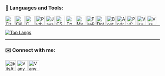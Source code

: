 ### :briefcase: Languages and Tools:

<img align="left" alt="C++" title ="C++" width="30px" src="https://img.icons8.com/color/48/000000/c-plus-plus-logo.png" />
<img align="left" alt="C#" title ="C#" width="30px" src="https://img.icons8.com/color/48/000000/c-sharp-logo-2.png" />
<img align="left" alt="C" title ="C" width="30px" src="https://img.icons8.com/color/48/000000/c-programming.png" />
<img align="left" alt="Python" title ="Python" width="30px" src="https://img.icons8.com/color/48/000000/python--v2.png" />
<img align="left" alt="Java" title ="Java" width="30px" src="https://img.icons8.com/color/48/000000/java-coffee-cup-logo--v1.png" />
<img align="left" alt="CSS" title ="CSS" width="30px" src="https://img.icons8.com/color/48/000000/css3.png" />
<img align="left" alt="Docker" title ="Docker" width="30px" src="https://img.icons8.com/color/48/000000/docker.png" />
<img align="left" alt="MySQL" title ="MySQL" width="30px" src="https://img.icons8.com/office/80/000000/mysql.png" />
<img align="left" alt="FireBase" title ="FireBase" width="30px" src="https://img.icons8.com/color/48/000000/firebase.png" />
<img align="left" alt="DotNet" title =".Net" width="30px" src="https://img.icons8.com/officel/80/000000/asp.png" />
<img align="left" alt="Bootstrap" title ="Bootstrap" width="30px" src="https://img.icons8.com/color/48/000000/bootstrap.png" />
<img align="left" alt="AndroidStudio" title ="AndroidStudio" width="30px" src="https://img.icons8.com/color/48/000000/pycharm.png" />
<img align="left" alt="PyCharm" title ="PyCharm" width="30px" src="https://img.icons8.com/color/48/000000/firebase.png" />
<img align="left" alt="VisualStudio" title ="VisualStudio" width="30px" src="https://img.icons8.com/color/48/000000/visual-studio.png" />
<img align="left" alt="Visual Studio Code" title ="Visual Studio Code" width="30px" src="https://img.icons8.com/color/48/000000/visual-studio-code-2019.png" />

<br />

___

[![Top Langs](https://github-readme-stats.vercel.app/api/top-langs/?username=AyvanN&layout=compact&theme=radical)](https://github.com/anuraghazra/github-readme-stats)

___

### :envelope: Connect with me:

[<img align="left" alt="@itsAivan| Telegram" title ="@itsAivan" width="35px" src="https://img.icons8.com/color/48/000000/telegram-app--v1.png" />][Telegram]
[<img align="left" alt="VanyaShabunya | Instagram" title ="Instagram" width="35px" src="https://img.icons8.com/fluency/48/000000/instagram-new.png" />][instagram]
[<img align="left" alt="VanyaShabunya | VK" title ="Vkontakte" width="35px" src="https://img.icons8.com/color/240/000000/vk-circled.png"/>][vk]


[Telegram]: @itsAivan
[instagram]: https://www.instagram.com/s._.aivan/
[vk]: https://vk.com/kusodu

